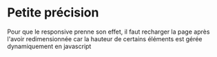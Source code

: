 # Petite précision
Pour que le responsive prenne son effet, il faut recharger la page après l'avoir redimensionnée car la hauteur de certains éléments est gérée dynamiquement en javascript
